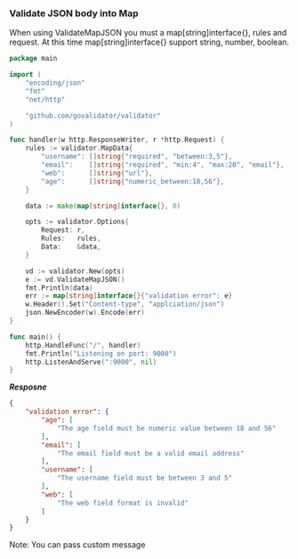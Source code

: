 ### Validate JSON body into Map

When using ValidateMapJSON you must a map[string]interface{}, rules and request. At this time map[string]interface{} support string, number, boolean.

```go
package main

import (
	"encoding/json"
	"fmt"
	"net/http"

	"github.com/govalidator/validator"
)

func handler(w http.ResponseWriter, r *http.Request) {
	rules := validator.MapData{
		"username": []string{"required", "between:3,5"},
		"email":    []string{"required", "min:4", "max:20", "email"},
		"web":      []string{"url"},
		"age":      []string{"numeric_between:18,56"},
	}

	data := make(map[string]interface{}, 0)

	opts := validator.Options{
		Request: r,
		Rules:   rules,
		Data:    &data,
	}

	vd := validator.New(opts)
	e := vd.ValidateMapJSON()
	fmt.Println(data)
	err := map[string]interface{}{"validation error": e}
	w.Header().Set("Content-type", "applciation/json")
	json.NewEncoder(w).Encode(err)
}

func main() {
	http.HandleFunc("/", handler)
	fmt.Println("Listening on port: 9000")
	http.ListenAndServe(":9000", nil)
}

```

***Resposne***
```json
{
    "validation error": {
        "age": [
            "The age field must be numeric value between 18 and 56"
        ],
        "email": [
            "The email field must be a valid email address"
        ],
        "username": [
            "The username field must be between 3 and 5"
        ],
        "web": [
            "The web field format is invalid"
        ]
    }
}

```

Note: You can pass custom message
